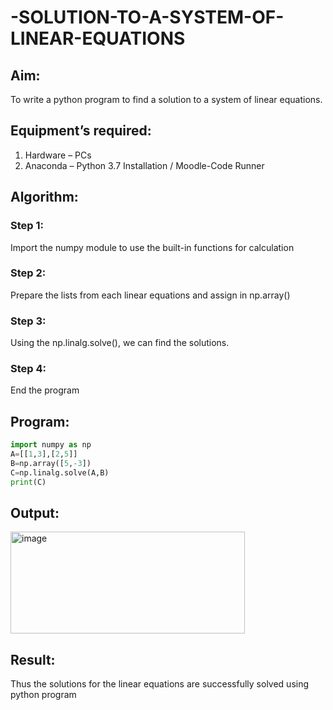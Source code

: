 # -SOLUTION-TO-A-SYSTEM-OF-LINEAR-EQUATIONS
## Aim:
To write a python program to find a solution to a system of linear equations.
## Equipment’s required:
1. 	Hardware – PCs
2. 	Anaconda – Python 3.7 Installation / Moodle-Code Runner
## Algorithm:
### Step 1: 
Import the numpy module to use the built-in functions for calculation
### Step 2: 
Prepare the lists from each linear equations and assign in np.array()
### Step 3: 
Using the np.linalg.solve(), we can find the solutions.
### Step 4: 
End the program
## Program:
```python
import numpy as np
A=[[1,3],[2,5]]
B=np.array([5,-3])
C=np.linalg.solve(A,B)
print(C)
```

## Output:

<img width="375" height="163" alt="image" src="https://github.com/user-attachments/assets/7dbdf292-bd17-4d29-8c59-182cb2acf503" />

## Result: 
Thus the solutions for the linear equations are successfully solved using python program

